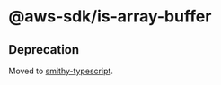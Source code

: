 # @aws-sdk/is-array-buffer

## Deprecation

Moved to [smithy-typescript](https://github.com/awslabs/smithy-typescript/tree/main/packages).
